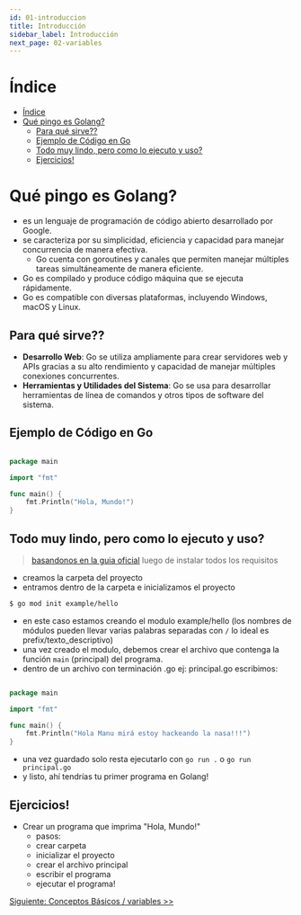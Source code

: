 ```yaml
---
id: 01-introduccion
title: Introducción
sidebar_label: Introducción
next_page: 02-variables
---
```

# Índice
- [Índice](#índice)
- [Qué pingo es Golang?](#qué-pingo-es-golang)
  - [Para qué sirve??](#para-qué-sirve)
  - [Ejemplo de Código en Go](#ejemplo-de-código-en-go)
  - [Todo muy lindo, pero como lo ejecuto y uso?](#todo-muy-lindo-pero-como-lo-ejecuto-y-uso)
  - [Ejercicios!](#ejercicios)
# Qué pingo es Golang?
* es un lenguaje de programación de código abierto desarrollado por Google.
* se caracteriza por su simplicidad, eficiencia y capacidad para manejar concurrencia de manera efectiva.
    + Go cuenta con goroutines y canales que permiten manejar múltiples tareas simultáneamente de manera eficiente.
* Go es compilado y produce código máquina que se ejecuta rápidamente.
* Go es compatible con diversas plataformas, incluyendo Windows, macOS y Linux.

## Para qué sirve??
- **Desarrollo Web**: Go se utiliza ampliamente para crear servidores web y APIs gracias a su alto rendimiento y capacidad de manejar múltiples conexiones concurrentes.
- **Herramientas y Utilidades del Sistema**: Go se usa para desarrollar herramientas de línea de comandos y otros tipos de software del sistema.

## Ejemplo de Código en Go


```go

package main

import "fmt"

func main() {
    fmt.Println("Hola, Mundo!")
}
```

## Todo muy lindo, pero como lo ejecuto y uso?
> [basandonos en la guia oficial](https://go.dev/doc/tutorial/getting-started) luego de instalar todos los requisitos
* creamos la carpeta del proyecto
* entramos dentro de la carpeta e inicializamos el proyecto

```bash
$ go mod init example/hello
```

* en este caso estamos creando el modulo example/hello (los nombres de módulos pueden llevar varias palabras separadas con `/` lo ideal es prefix/texto_descriptivo)
* una vez creado el modulo, debemos crear el archivo que contenga la función `main` (principal) del programa.
* dentro de un archivo con terminación .go ej: principal.go escribimos:


```go

package main

import "fmt"

func main() {
    fmt.Println("Hola Manu mirá estoy hackeando la nasa!!!")
}
```

* una vez guardado solo resta ejecutarlo con `go run .` o `go run principal.go`
* y listo, ahí tendrías tu primer programa en Golang!

## Ejercicios!
* Crear un programa que imprima "Hola, Mundo!"
  * pasos:
  * crear carpeta
  * inicializar el proyecto
  * crear el archivo principal
  * escribir el programa
  * ejecutar el programa!


[Siguiente: Conceptos Básicos / variables >> ](../02_basico/README.md)